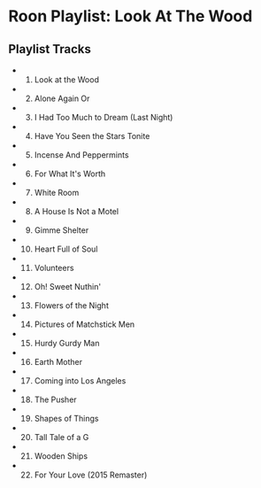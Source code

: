 # Roon Playlist: Look At The Wood

## Playlist Tracks


- 1. Look at the Wood
- 2. Alone Again Or
- 3. I Had Too Much to Dream (Last Night)
- 4. Have You Seen the Stars Tonite
- 5. Incense And Peppermints
- 6. For What It's Worth
- 7. White Room
- 8. A House Is Not a Motel
- 9. Gimme Shelter
- 10. Heart Full of Soul
- 11. Volunteers
- 12. Oh! Sweet Nuthin'
- 13. Flowers of the Night
- 14. Pictures of Matchstick Men
- 15. Hurdy Gurdy Man
- 16. Earth Mother
- 17. Coming into Los Angeles
- 18. The Pusher
- 19. Shapes of Things
- 20. Tall Tale of a G
- 21. Wooden Ships
- 22. For Your Love (2015 Remaster)


